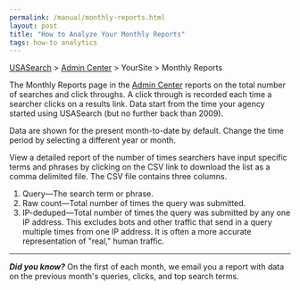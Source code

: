 ```yaml
---
permalink: /manual/monthly-reports.html
layout: post
title: "How to Analyze Your Monthly Reports"
tags: how-to analytics 
---
```

[USASearch](http://usasearch.howto.gov) > [Admin Center](http://search.usa.gov/affiliates/home) > YourSite > Monthly Reports

The Monthly Reports page in the [Admin Center](http://search.usa.gov/affiliates/home) reports on the total number of searches and click throughs. A click through is recorded each time a searcher clicks on a results link. Data start from the time your agency started using USASearch (but no further back than 2009).

Data are shown for the present month-to-date by default. Change the time period by selecting a different year or month.

View a detailed report of the number of times searchers have input specific terms and phrases by clicking on the CSV link to download the list as a comma delimited file. The CSV file contains three columns.

1. Query&mdash;The search term or phrase.
2. Raw count&mdash;Total number of times the query was submitted.
3. IP-deduped&mdash;Total number of times the query was submitted by any one IP address. This excludes bots and other traffic that send in a query multiple times from one IP address. It is often a more accurate representation of "real," human traffic.

---

***Did you know?*** On the first of each month, we email you a report with data on the previous month's queries, clicks, and top search terms.